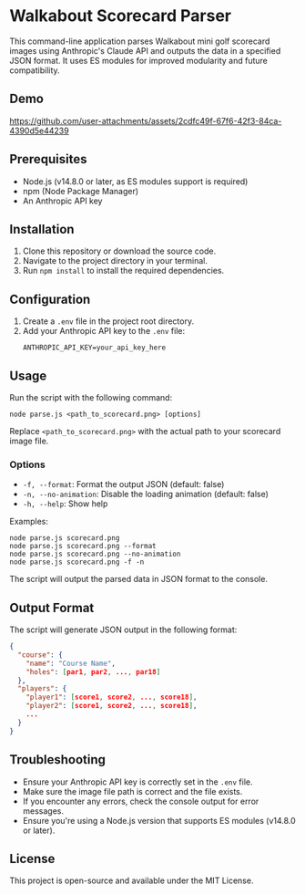 # Walkabout Scorecard Parser

This command-line application parses Walkabout mini golf scorecard images using Anthropic's Claude API and outputs the data in a specified JSON format. It uses ES modules for improved modularity and future compatibility.

## Demo

https://github.com/user-attachments/assets/2cdfc49f-67f6-42f3-84ca-4390d5e44239



## Prerequisites

- Node.js (v14.8.0 or later, as ES modules support is required)
- npm (Node Package Manager)
- An Anthropic API key

## Installation

1. Clone this repository or download the source code.
2. Navigate to the project directory in your terminal.
3. Run `npm install` to install the required dependencies.

## Configuration

1. Create a `.env` file in the project root directory.
2. Add your Anthropic API key to the `.env` file:
   ```
   ANTHROPIC_API_KEY=your_api_key_here
   ```

## Usage

Run the script with the following command:

```
node parse.js <path_to_scorecard.png> [options]
```

Replace `<path_to_scorecard.png>` with the actual path to your scorecard image file.

### Options

- `-f, --format`: Format the output JSON (default: false)
- `-n, --no-animation`: Disable the loading animation (default: false)
- `-h, --help`: Show help

Examples:

```
node parse.js scorecard.png
node parse.js scorecard.png --format
node parse.js scorecard.png --no-animation
node parse.js scorecard.png -f -n
```

The script will output the parsed data in JSON format to the console.

## Output Format

The script will generate JSON output in the following format:

```json
{
  "course": {
    "name": "Course Name",
    "holes": [par1, par2, ..., par18]
  },
  "players": {
    "player1": [score1, score2, ..., score18],
    "player2": [score1, score2, ..., score18],
    ...
  }
}
```

## Troubleshooting

- Ensure your Anthropic API key is correctly set in the `.env` file.
- Make sure the image file path is correct and the file exists.
- If you encounter any errors, check the console output for error messages.
- Ensure you're using a Node.js version that supports ES modules (v14.8.0 or later).

## License

This project is open-source and available under the MIT License.
